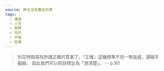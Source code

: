 ```yaml
---
source: 再也沒有難談的事
tags:
  - 溝通
  - 人性
  - 覺察
  - 目的
  - 平衡
  - 目標
---
```


> 別花時間尋找所謂正確的答案了。「正確」這種標準不但一無是處，還礙手礙腳。
> 因此我們可以把目標定為「想清楚」。
> \-- p.161